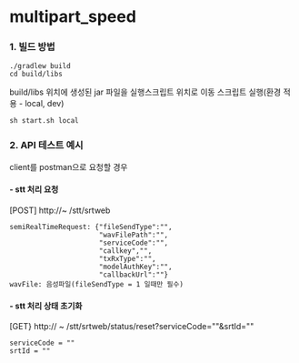 # multipart_speed

### 1. 빌드 방법
```
./gradlew build
cd build/libs
```
build/libs 위치에 생성된 jar 파일을 실행스크립트 위치로 이동
스크립트 실행(환경 적용 - local, dev)
```
sh start.sh local
```
### 2. API 테스트 예시
client를 postman으로 요청할 경우

#### - stt 처리 요청
[POST] http://~ /stt/srtweb
```
semiRealTimeRequest: {"fileSendType":"",
                      "wavFilePath":"",
                      "serviceCode":"",
                      "callkey","",
                      "txRxType":"",
                      "modelAuthKey":"",
                      "callbackUrl":""}
wavFile: 음성파일(fileSendType = 1 일때만 필수)
```

#### - stt 처리 상태 초기화
[GET} http:// ~ /stt/srtweb/status/reset?serviceCode=""&srtId=""
```
serviceCode = ""
srtId = ""
```
